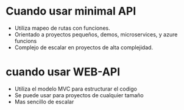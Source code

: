 # Cuando usar minimal API
- Utiliza mapeo de rutas con funciones.
- Orientado a proyectos pequeños, demos, microservices, y azure funcions
- Complejo de escalar en proyectos de alta complejidad.

# cuando usar WEB-API
- Utiliza el modelo MVC para estructurar el codigo
- Se puede usar para proyectos de cualquier tamaño
- Mas sencillo de escalar
